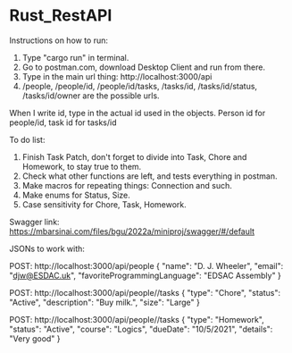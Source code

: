 # Rust_RestAPI

Instructions on how to run:
1) Type "cargo run" in terminal.
2) Go to postman.com, download Desktop Client and run from there.
3) Type in the main url thing: http://localhost:3000/api
4) /people, /people/id, /people/id/tasks, /tasks/id, /tasks/id/status, /tasks/id/owner are the possible urls.

When I write id, type in the actual id used in the objects. Person id for people/id, task id for tasks/id
 
To do list:
1) Finish Task Patch, don't forget to divide into Task, Chore and Homework, to stay true to them.
2) Check what other functions are left, and tests everything in postman.
3) Make macros for repeating things: Connection and such.
4) Make enums for Status, Size.
5) Case sensitivity for Chore, Task, Homework.
 
Swagger link:
https://mbarsinai.com/files/bgu/2022a/miniproj/swagger/#/default

JSONs to work with:

POST: http://localhost:3000/api/people
{
  "name": "D. J. Wheeler",
  "email": "djw@ESDAC.uk",
  "favoriteProgrammingLanguage": "EDSAC Assembly"
}

POST: http://localhost:3000/api/people/<ID>/tasks
{
  "type": "Chore",
  "status": "Active",
  "description": "Buy milk.",
  "size": "Large"
}

POST: http://localhost:3000/api/people/<ID>/tasks
{
  "type": "Homework",
  "status": "Active",
  "course": "Logics",
  "dueDate": "10/5/2021",
  "details": "Very good"
}





